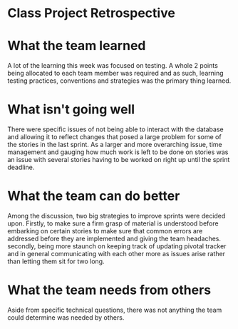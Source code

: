 Class Project Retrospective
==================================================

# What the team learned
A lot of the learning this week was focused on testing. A whole 2 points being allocated to each team member was required and as such, learning testing practices, conventions and strategies was the primary thing learned.

# What isn't going well
There were specific issues of not being able to interact with the database and allowing it to reflect changes that posed a large problem for some of the stories in the last sprint. As a larger and more overarching issue, time management and gauging how much work is left to be done on stories was an issue with several stories having to be worked on right up until the sprint deadline. 

# What the team can do better
Among the discussion, two big strategies to improve sprints were decided upon. Firstly, to make sure a firm grasp of material is understood before embarking on certain stories to make sure that common errors are addressed before they are implemented and giving the team headaches. secondly, being more staunch on keeping track of updating pivotal tracker and in general communicating with each other more as issues arise rather than letting them sit for two long.

# What the team needs from others
Aside from specific technical questions, there was not anything the team could determine was needed by others.